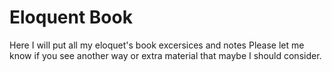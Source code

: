 # Eloquent Book
Here I will put all my eloquet's book excersices and notes
Please let me know if you see another way or extra material that maybe I should consider.
